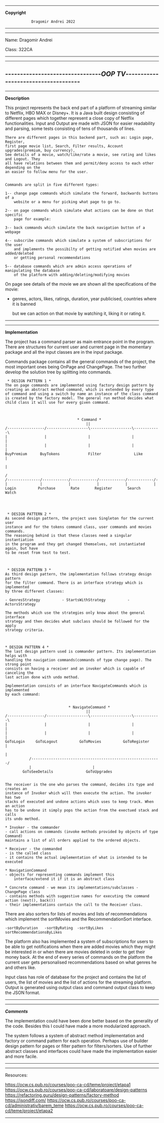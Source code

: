 ______________________________
__________________Copyright__________________

                Dragomir Andrei 2022 
_______________________________________________________________
----------------------------------------------------------------------------
Name: Dragomir Andrei

Class: 322CA
_______________________________________________________________
----------------------------------------------------------------------------
--------------------------------_OOP TV_------------------------------------
----------------------------------------------------------------------------



----------------------------------------------------------------------------


____________Description____________


This project represents the back end part of a platform of streaming similar
to Netflix, HBO MAX or Disney+. It is a Java built design consisting of different
pages which together represent a close copy of Netflix functionalities. Input and
Output are made with JSON for easier readability and parsing, some tests consisting
of tens of thousands of lines.


    There are different pages in this backend part, such as: Login page, Register,
    first page movie list, Search, Filter results, Account upgrades(premium, buy currency),
    See details of a movie, watch/like/rate a movie, see rating and likes and Logout. They
    all have relations between them and permit/deny access to each other depending on the
    an easier to follow menu for the user.


    Commands are split in five different types:

    1-- change page commands which simulate the forward, backwards buttons of a
        website or a menu for picking what page to go to.

    2-- on page commands which simulate what actions can be done on that specific
        page for example:

    3-- back commands which simulate the back navigation button of a webpage

    4-- subscribe commands which simulate a system of subscriptions for the user
        and implements the possibilty of getting notified when movies are added/deleted
        or getting personal recommendations

    5-- database commands which are admin access operations of manipulating the database
        of the platform with adding/deleting/modifying movies



On page see details of the movie we are shown all the specifications of the movie:

- genres, actors, likes, ratings, duration, year publicised, countries where it is banned

  but we can action on that movie by watching it, liking it or rating it.



-----------------------------------------------------------------------------




------------------------------------------------------------------------------


____________Implementation____________

The project has a command parser as main entrance point in the program.
There are structures for current user and current page in the momentary
package and all the input classes are in the input package.


Commands package contains all the general commands of the project, the most
important ones being OnPage and ChangePage. The two further develop the
solution tree by splitting into commands.



     * DESIGN PATTERN 1 *
    The on page commands are implemented using factory design pattern by
    creating an abstract method command, which is extended by every type
    of command and using a switch by name an instance of the class command
    is created by the factory model. The general run method decides what
    child class it will use for every given command.



                                     * Command *
                                         ||
    /-----------------/-------------------\-------------------\------------\
    |                 |                   |                   |            |
    |                 |                   |                   |            |
    BuyPremium      BuyTokens             Filter               Like        |
                                                                           |                                                                                   
                                                                          /
    /---------------/------------/------------/------------/------------/-
    |               |            |            |            |            |
    Login          Purchase       Rate       Register       Search      Watch




     * DESIGN PATTERN 2 *
    As second design pattern, the project uses Singleton for the current user
    instance and for the tokens command class, user commands and movies commands.
    The reasoning behind is that these classes need a singular instantiation
    in the program and they get changed themselves, not instantiated again, but have
    to be reset from test to test.



     * DESIGN PATTERN 3 *
    As third design pattern, the implementation follows strategy design pattern
    for the filter command. There is an interface strategy which is implemented
    by three different classes:

    - GenresStrategy          - StartsWithStrategy          - ActorsStrategy

    The methods which use the strategies only know about the general interface
    strategy and then decides what subclass should be followed for the apply
    strategy criteria.



    * DESIGN PATTERN 4 *
    The last design pattern used is commander pattern. Its implementation helps with
    handling the navigation commands(commands of type change page). The strong point
    consists on having a receiver and an invoker which is capable of canceling the
    last action done with undo method.

    Implementation consists of an interface NavigateCommands which is implemented
    by each command:
    
    
                                 * NavigateCommand *
                                         ||
    /-----------------/-------------------\-------------------\------------\
    |                 |                   |                   |            |
    |                 |                   |                   |            |
    GoToLogin     GoToLogout          GoToMovies          GoToRegister     |
                                                                           |
               /-----------------------------------------------------------/
               |                            |
            GoToSeeDetails               GoToUpgrades


    The receiver is the one who parses the command, decides its type and creates an
    instance of Invoker which will then execute the action. The invoker has two
    stacks of executed and undone actions which uses to keep track. When an action
    has to be undone it simply pops the action from the exectued stack and calls
    its undo method.

    * Invoker - the commander
    - call actions on commands (invoke methods provided by objects of type Command)
    maintains a list of all orders applied to the ordered objects.

    * Receiver - the commanded
    - is the called class
    - it contains the actual implementation of what is intended to be executed
    
    * NavigationCommand
    - objects for representing commands implement this 
        interface/extend it if it is an abstract class

    * Concrete command - we mean its implementations/subclasses - ChangePage class
    - contains methods with suggestive names for executing the command action (next(), back())
    - their implementations contain the call to the Receiver class.



There are also sorters for lists of movies and lists of recommendations 
which implement the sortMovies and the RecommendationSort interface.

    -sortByDuration   -sortByRating  -sortByLikes   -sortRecommendationsByLikes


The platform also has implemented a system of subscriptions for users to 
be able to get notifications when there are added movies which they might be 
interested in or when there are movies deleted in order to get their money back.
At the end of every series of commands on the platform the current user gets
personalised recommendations based on what genres he and others like.



Input class has role of database for the project and contains the list of
users, the list of movies and the list of actions for the streaming platform.
Output is generated using output class and command output class to keep the JSON
format.


------------------------------------------------------------------------------





------------------------------------------------------------------------------

_____________Comments_____________


The implementation could have been done better based on the generality of
the code. Besides this I could have made a more modularized approach.

The system follows a system of abstract method implementation and factory or 
command pattern for each operation. Perhaps use of builder design pattern 
for pages or filter pattern for filters/sorters. Use of further abstract 
classes and interfaces could have made the implementation easier and more facile.

------------------------------------------------------------------------------





-----------------------------------------------------------------------------


Resources:

https://ocw.cs.pub.ro/courses/poo-ca-cd/teme/proiect/etapa1
https://ocw.cs.pub.ro/courses/poo-ca-cd/laboratoare/design-patterns
https://refactoring.guru/design-patterns/factory-method
https://jsondiff.com/
https://ocw.cs.pub.ro/courses/poo-ca-cd/administrativ/barem_teme
https://ocw.cs.pub.ro/courses/poo-ca-cd/teme/proiect/etapa2


-----------------------------------------------------------------------------